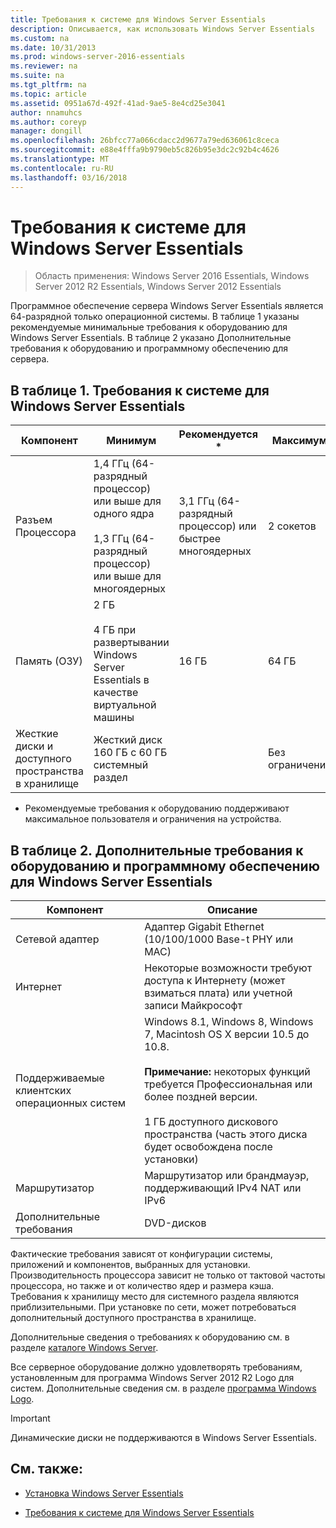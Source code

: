 ```yaml
---
title: Требования к системе для Windows Server Essentials
description: Описывается, как использовать Windows Server Essentials
ms.custom: na
ms.date: 10/31/2013
ms.prod: windows-server-2016-essentials
ms.reviewer: na
ms.suite: na
ms.tgt_pltfrm: na
ms.topic: article
ms.assetid: 0951a67d-492f-41ad-9ae5-8e4cd25e3041
author: nnamuhcs
ms.author: coreyp
manager: dongill
ms.openlocfilehash: 26bfcc77a066cdacc2d9677a79ed636061c8ceca
ms.sourcegitcommit: e88e4fffa9b9790eb5c826b95e3dc2c92b4c4626
ms.translationtype: MT
ms.contentlocale: ru-RU
ms.lasthandoff: 03/16/2018
---
```

# <a name="system-requirements-for-windows-server-essentials"></a>Требования к системе для Windows Server Essentials

>Область применения: Windows Server 2016 Essentials, Windows Server 2012 R2 Essentials, Windows Server 2012 Essentials 
  
  Программное обеспечение сервера Windows Server Essentials является 64-разрядной только операционной системы. В таблице 1 указаны рекомендуемые минимальные требования к оборудованию для Windows Server Essentials. В таблице 2 указано Дополнительные требования к оборудованию и программному обеспечению для сервера.  
    
  
## <a name="table-1-system-requirements-for-windows-server-essentials"></a>В таблице 1. Требования к системе для Windows Server Essentials  
  
|Компонент|Минимум|Рекомендуется *|Максимум|  
|---------------|-------------|-------------------|-------------|  
|Разъем Процессора|1,4 ГГц (64-разрядный процессор) или выше для одного ядра<br /><br /> 1,3 ГГц (64-разрядный процессор) или выше для многоядерных|3,1 ГГц (64-разрядный процессор) или быстрее многоядерных|2 сокетов|  
|Память (ОЗУ)|2 ГБ<br /><br /> 4 ГБ при развертывании Windows Server Essentials в качестве виртуальной машины|16 ГБ|64 ГБ|  
|Жесткие диски и доступного пространства в хранилище|Жесткий диск 160 ГБ с 60 ГБ системный раздел||Без ограничений|  
  
 * Рекомендуемые требования к оборудованию поддерживают максимальное пользователя и ограничения на устройства.  
  
## <a name="table-2-additional-hardware-and-software-requirements-for-windows-server-essentials"></a>В таблице 2. Дополнительные требования к оборудованию и программному обеспечению для Windows Server Essentials  
  
|Компонент|Описание|  
|---------------|-----------------|  
|Сетевой адаптер|Адаптер Gigabit Ethernet (10/100/1000 Base-t PHY или MAC)|  
|Интернет|Некоторые возможности требуют доступа к Интернету (может взиматься плата) или учетной записи Майкрософт|  
|Поддерживаемые клиентских операционных систем|Windows 8.1, Windows 8, Windows 7, Macintosh OS X версии 10.5 до 10.8.<br /><br /> **Примечание:** некоторых функций требуется Профессиональная или более поздней версии.<br /><br /> 1 ГБ доступного дискового пространства (часть этого диска будет освобождена после установки)|  
|Маршрутизатор|Маршрутизатор или брандмауэр, поддерживающий IPv4 NAT или IPv6|  
|Дополнительные требования|DVD-дисков|  
  
 Фактические требования зависят от конфигурации системы, приложений и компонентов, выбранных для установки. Производительность процессора зависит не только от тактовой частоты процессора, но также и от количество ядер и размера кэша. Требования к хранилищу место для системного раздела являются приблизительными. При установке по сети, может потребоваться дополнительный доступного пространства в хранилище.  
  
 Дополнительные сведения о требованиях к оборудованию см. в разделе [каталоге Windows Server](http://www.windowsservercatalog.com/).  
  
 Все серверное оборудование должно удовлетворять требованиям, установленным для программа Windows Server 2012 R2 Logo для систем. Дополнительные сведения см. в разделе [программа Windows Logo](https://msdn.microsoft.com/windows/hardware/gg487403.aspx).  

> [!IMPORTANT]
> Динамические диски не поддерживаются в Windows Server Essentials.

## <a name="see-also"></a>См. также:  
 
-   [Установка Windows Server Essentials](../install/Install-Windows-Server-Essentials.md)  
  
-   [Требования к системе для Windows Server Essentials](system-requirements.md)



